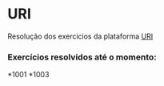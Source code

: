 # URI
Resolução dos exercicios da plataforma [URI](https://www.urionlinejudge.com.br)

### Exercícios resolvidos até o momento:
*1001
*1003
